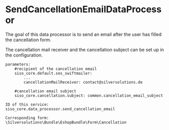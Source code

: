 #  SendCancellationEmailDataProcessor 

The goal of this data processor is to send an email after the user has filled the cancellation form.

The cancellation mail receiver and the cancellation subject can be set up in the configuration.

``` 
parameters:
    #recipient of the cancellation email
    siso_core.default.ses_swiftmailer:
        ...
        cancellationMailReceiver: contact@silversolutions.de

    #cancellation email subject
    siso_core.cancellation.subject: common.cancellation_email_subject
```

    ID of this service:
    siso_core.data_processor.send_cancellation_email
    
    Corresponding form:
    \Silversolutions\Bundle\EshopBundle\Form\Cancellation
